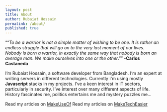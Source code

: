 ```yaml
---
layout: post
title: About
author: Rubaiat Hossain
permalink: /about/
published: true
---
```


““_To be a warrior is not a simple matter of wishing to be one. It is rather an endless struggle that will go on to the very last moment of our lives. Nobody is born a warrior, in exactly the same way that nobody is born an average man. We make ourselves into one or the other_.”” -**Carlos Castaneda**

I’m Rubaiat Hossain, a software developer from Bangladesh. I’m an expert at writing servers in different technologies. Currently I'm using mostly **Javascript** stacks in my projects. I’ve a keen interest in IT sectors, particularly in security. I’ve interest over many different aspects of life. History fascinates me, politics entertains me and mystery puzzles me…


Read my articles on [MakeUseOf](https://www.makeuseof.com/author/rubaiat-hossain/)
Read my articles on [MakeTechEasier](https://www.maketecheasier.com/author/rubaiat/)
